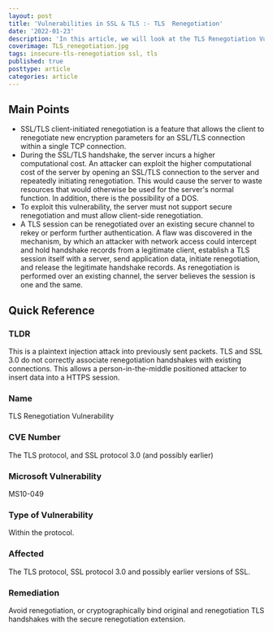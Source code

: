 ```yaml
---
layout: post
title: 'Vulnerabilities in SSL & TLS :- TLS  Renegotiation'
date: '2022-01-23'
description: 'In this article, we will look at the TLS Renegotiation Vulnerability in the SSL and TLS protocols. This is a plaintext injection attack into previously sent packets. TLS and SSL 3.0 do not correctly associate renegotiation handshakes with existing connections. This allows a person-in-the-middle positioned attacker to insert data into a HTTPS session.'
coverimage: TLS_renegotiation.jpg
tags: insecure-tls-renegotiation ssl, tls
published: true
posttype: article
categories: article
---
```

## Main Points

- SSL/TLS client-initiated renegotiation is a feature that allows the client to renegotiate new encryption parameters for an SSL/TLS connection within a single TCP connection.
- During the SSL/TLS handshake, the server incurs a higher computational cost. An attacker can exploit the higher computational cost of the server by opening an SSL/TLS connection to the server and repeatedly initiating renegotiation. This would cause the server to waste resources that would otherwise be used for the server's normal function. In addition, there is the possibility of a DOS.
- To exploit this vulnerability, the server must not support secure renegotiation and must allow client-side renegotiation.
- A TLS session can be renegotiated over an existing secure channel to rekey or perform further authentication. A flaw was discovered in the mechanism, by which an attacker with network access could intercept and hold handshake records from a legitimate client, establish a TLS session itself with a server, send application data, initiate renegotiation, and release the legitimate handshake records. As renegotiation is performed over an existing channel, the server believes the session is one and the same.

## Quick Reference

### TLDR

This is a plaintext injection attack into previously sent packets. TLS and SSL 3.0 do not correctly associate renegotiation handshakes with existing connections. This allows a person-in-the-middle positioned attacker to insert data into a HTTPS session.
 
### Name

TLS Renegotiation Vulnerability

### CVE Number

The TLS protocol, and SSL protocol 3.0 (and possibly earlier)

### Microsoft Vulnerability

MS10-049

### Type of Vulnerability

Within the protocol. 

### Affected

The TLS protocol, SSL protocol 3.0 and possibly earlier versions of SSL. 

### Remediation

Avoid renegotiation, or cryptographically bind original and renegotiation TLS handshakes with the secure renegotiation extension.